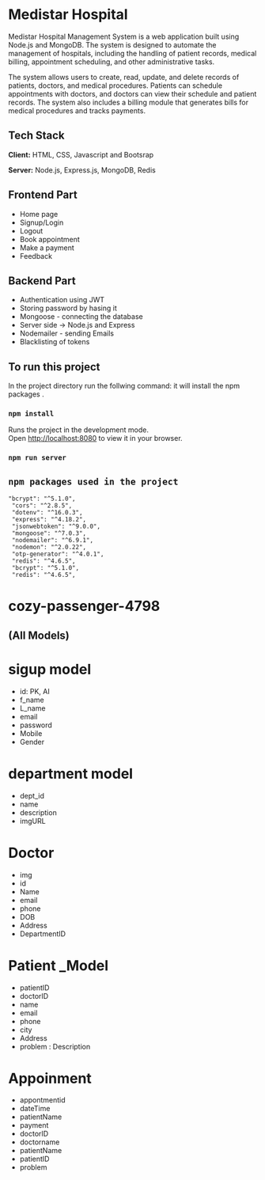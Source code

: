 
# Medistar Hospital

Medistar Hospital Management System is a web application built using Node.js and MongoDB. The system is designed to automate the management of hospitals, including the handling of patient records, medical billing, appointment scheduling, and other administrative tasks.

The system allows users to create, read, update, and delete records of patients, doctors, and medical procedures. Patients can schedule appointments with doctors, and doctors can view their schedule and patient records. The system also includes a billing module that generates bills for medical procedures and tracks payments.


## Tech Stack 

**Client:** HTML, CSS, Javascript and Bootsrap

**Server:** Node.js, Express.js, MongoDB, Redis

## Frontend Part

- Home page
- Signup/Login
- Logout
- Book appointment
- Make a payment
- Feedback

## Backend Part
- Authentication using JWT
- Storing password by hasing it
- Mongoose - connecting the database
- Server side -> Node.js and Express 
- Nodemailer - sending Emails
- Blacklisting of tokens
## To run this project

In the project directory run the follwing command:
it will install the npm packages .

### `npm install` 

Runs the project in the development mode.\
Open [http://localhost:8080](http://localhost:8080) to view it in your browser.

### `npm run server `


## `npm packages used in the project`

    "bcrypt": "^5.1.0",
     "cors": "^2.8.5",
     "dotenv": "^16.0.3",
     "express": "^4.18.2",
     "jsonwebtoken": "^9.0.0",
     "mongoose": "^7.0.3",
     "nodemailer": "^6.9.1",
     "nodemon": "^2.0.22",
     "otp-generator": "^4.0.1",
     "redis": "^4.6.5",
     "bcrypt": "^5.1.0",
     "redis": "^4.6.5",


















# cozy-passenger-4798

## (All Models)
# sigup model 

- id: PK, AI
- f_name
- L_name
- email
- password
- Mobile
- Gender

# department model
- dept_id
- name
- description
- imgURL

# Doctor
- img
- id
- Name
- email
- phone
- DOB
- Address
- DepartmentID

# Patient _Model

- patientID
- doctorID
- name 
- email
- phone
- city
- Address
- problem : Description

# Appoinment 

- appontmentid
- dateTime
- patientName
- payment
- doctorID
- doctorname
- patientName
- patientID
- problem 
